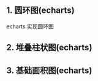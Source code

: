 ## 1. 圆环图(echarts)

echarts 实现圆环图
<preview path="./examples/RingChart.vue" title="圆环图" description="圆环图显示各个部分与整体之间的关系"></preview>

## 2. 堆叠柱状图(echarts)

<preview path="./examples/StackedBarChart.vue" title="堆叠柱状图" description="堆叠柱状图可以形象地展示一个大分类包含的每个小分类的数据，以及各个小分类的占比，显示的是单个项目与整体之间的关系"></preview>

## 3. 基础面积图(echarts)

<preview path="./examples/AreaChart.vue" title="基础面积图" description=""></preview>

